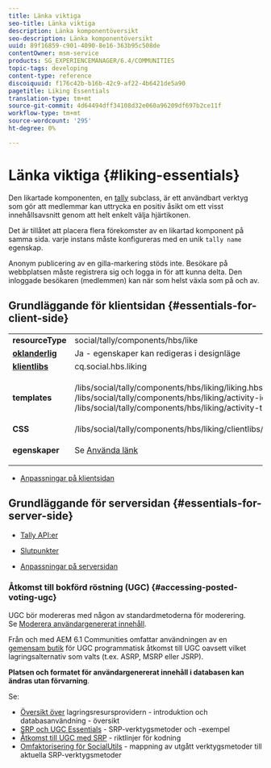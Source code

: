 ```yaml
---
title: Länka viktiga
seo-title: Länka viktiga
description: Länka komponentöversikt
seo-description: Länka komponentöversikt
uuid: 89f16859-c901-4090-8e16-363b95c508de
contentOwner: msm-service
products: SG_EXPERIENCEMANAGER/6.4/COMMUNITIES
topic-tags: developing
content-type: reference
discoiquuid: f176c42b-b16b-42c9-af22-4b6421de5a90
pagetitle: Liking Essentials
translation-type: tm+mt
source-git-commit: 4d64494dff34108d32e060a96209df697b2ce11f
workflow-type: tm+mt
source-wordcount: '295'
ht-degree: 0%

---
```



# Länka viktiga {#liking-essentials}

Den likartade komponenten, en [tally](tally.md) subclass, är ett användbart verktyg som gör att medlemmar kan uttrycka en positiv åsikt om ett visst innehållsavsnitt genom att helt enkelt välja hjärtikonen.

Det är tillåtet att placera flera förekomster av en likartad komponent på samma sida. varje instans måste konfigureras med en unik `tally name` egenskap.

Anonym publicering av en gilla-markering stöds inte. Besökare på webbplatsen måste registrera sig och logga in för att kunna delta. Den inloggade besökaren (medlemmen) kan när som helst växla som på och av.

## Grundläggande för klientsidan {#essentials-for-client-side}

<table> 
 <tbody> 
  <tr> 
   <td> <strong>resourceType</strong></td> 
   <td>social/tally/components/hbs/like</td> 
  </tr> 
  <tr> 
   <td> <a href="scf.md#add-or-include-a-communities-component"><strong>oklanderlig</strong></a></td> 
   <td>Ja - egenskaper kan redigeras i <i></i>designläge</td> 
  </tr> 
  <tr> 
   <td> <a href="client-customize.md#clientlibs-for-scf"><strong>klientlibs</strong></a></td> 
   <td> cq.social.hbs.liking</td> 
  </tr> 
  <tr> 
   <td> <strong>templates</strong></td> 
   <td><p> /libs/social/tally/components/hbs/liking/liking.hbs<br /> /libs/social/tally/components/hbs/liking/activity-icon.hbs<br /> /libs/social/tally/components/hbs/liking/activity-title.hbs</p> </td> 
  </tr> 
  <tr> 
   <td><strong>CSS</strong></td> 
   <td> /libs/social/tally/components/hbs/liking/clientlibs/likingcomponent.css</td> 
  </tr> 
  <tr> 
   <td><strong>egenskaper</strong></td> 
   <td><p>Se <a href="liking.md">Använda länk</a></p> </td> 
  </tr> 
 </tbody> 
</table>

* [Anpassningar på klientsidan](client-customize.md)

## Grundläggande för serversidan {#essentials-for-server-side}

* [Tally API:er](https://helpx.adobe.com/experience-manager/6-4/sites/developing/using/reference-materials/javadoc/com/adobe/cq/social/tally/client/api/package-summary.html)

* [Slutpunkter](https://helpx.adobe.com/experience-manager/6-4/sites/developing/using/reference-materials/javadoc/com/adobe/cq/social/tally/client/endpoints/package-summary.html)

* [Anpassningar på serversidan](server-customize.md)

### Åtkomst till bokförd röstning (UGC) {#accessing-posted-voting-ugc}

UGC bör modereras med någon av standardmetoderna för moderering.\
Se [Moderera användargenererat innehåll](moderate-ugc.md).

Från och med AEM 6.1 Communities omfattar användningen av en [gemensam butik](working-with-srp.md) för UGC programmatisk åtkomst till UGC oavsett vilket lagringsalternativ som valts (t.ex. ASRP, MSRP eller JSRP).

**Platsen och formatet för användargenererat innehåll i databasen kan ändras utan förvarning**.

Se:

* [Översikt över](srp.md) lagringsresursprovidern - introduktion och databasanvändning - översikt
* [SRP och UGC Essentials](srp-and-ugc.md) - SRP-verktygsmetoder och -exempel
* [Åtkomst till UGC med SRP](accessing-ugc-with-srp.md) - riktlinjer för kodning
* [Omfaktorisering för SocialUtils](socialutils.md) - mappning av utgått verktygsmetoder till aktuella SRP-verktygsmetoder

